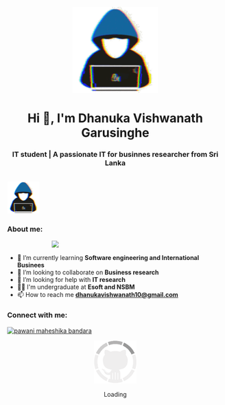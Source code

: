 <p align="center">
  <img src="https://github.com/0xAbdulKhalid/0xAbdulKhalid/raw/main/assets/mdImages/about_me.gif" width="200" />
</p>

<h1 align="center">Hi 👋, I'm Dhanuka Vishwanath Garusinghe </h1>
<h3 align="center">IT student | A passionate IT for businnes researcher from Sri Lanka</h3>
<br>	
<picture><img src="https://github.com/0xAbdulKhalid/0xAbdulKhalid/raw/main/assets/mdImages/about_me.gif" width="75px"></picture><h3> <b>About me: </b></h3>
<picture> <img align="right" src="https://media.giphy.com/media/SWoSkN6DxTszqIKEqv/giphy.gif" width="400px"></picture>
<br>

- 🌱 I’m currently learning **Software engineering and International Businees**
- 👯 I’m looking to collaborate on **Business research**
- 🤝 I’m looking for help with **IT research**
- 👨‍💻 I'm undergraduate at **Esoft and NSBM**
- 📫 How to reach me **dhanukavishwanath10@gmail.com**

<h3 align="left">Connect with me:</h3>
<p align="left">
  <a href="https://linkedin.com/in/Dhanuka-Garusinghe" target="blank">
    <img align="center" src="https://raw.githubusercontent.com/rahuldkjain/github-profile-readme-generator/master/src/images/icons/Social/linked-in-alt.svg" alt="pawani maheshika bandara" height="30" width="40" />
  </a>
</p>
  <div align=center>
        <img src="https://raw.githubusercontent.com/AhmedFathyDev/AhmedFathyDev/main/GitHub.gif" alt="GitHub Octocat Logo" height="100">
        <p>Loading</p>
    </div>

</p>
